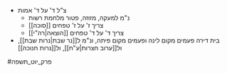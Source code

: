 * צ"ל ד' על ד' אמות
	* נ"מ למעקה, מזוזה, פטור מלחמת רשות
	* [[סוכה]] צריך ז' על ז' טפחים
	* [[הוצאה|רה"י]] צריך ד' על ד' טפחים
* בית דירה פעמים מקום לינה ופעמים מקום פיתה, ונ"מ ל[[נר שבת|נרות שבת]], ול[[ערוב חצרות|ע"ח]], ול[[נרות חנוכה]]

#פרק_יוט_תשפה